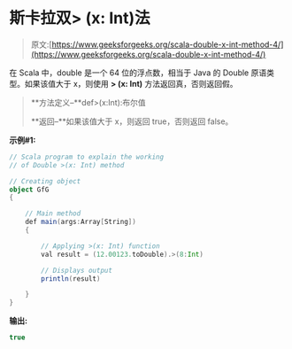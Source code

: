 # 斯卡拉双> (x: Int)法

> 原文:[https://www.geeksforgeeks.org/scala-double-x-int-method-4/](https://www.geeksforgeeks.org/scala-double-x-int-method-4/)

在 Scala 中，double 是一个 64 位的浮点数，相当于 Java 的 Double 原语类型。如果该值大于 x，则使用 **> (x: Int)** 方法返回真，否则返回假。

> **方法定义–**def>(x:Int):布尔值
> 
> **返回–**如果该值大于 x，则返回 true，否则返回 false。

**示例#1:**

```scala
// Scala program to explain the working 
// of Double >(x: Int) method

// Creating object
object GfG
{ 

    // Main method
    def main(args:Array[String])
    {

        // Applying >(x: Int) function
        val result = (12.00123.toDouble).>(8:Int)

        // Displays output
        println(result)

    }
} 
```

**输出:**

```scala
true

```